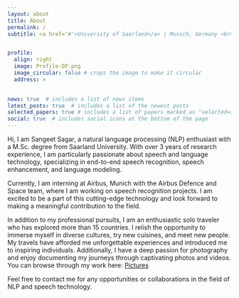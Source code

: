 ```yaml
---
layout: about
title: About
permalink: /
subtitle: <a href='#'>University of Saarland</a> | Munich, Germany <br> Email- <b> sangeetsagar2020[at]gmail[dot]com


profile:
  align: right
  image: Profile-DP.png
  image_circular: false # crops the image to make it circular
  address: >
    

news: true  # includes a list of news items
latest_posts: true  # includes a list of the newest posts
selected_papers: true # includes a list of papers marked as "selected={true}"
social: true  # includes social icons at the bottom of the page
---
```


Hi, I am Sangeet Sagar, a natural language processing (NLP) enthusiast with a M.Sc. degree from Saarland University. With over 3 years of research experience, I am particularly passionate about speech and language technology, specializing in end-to-end speech recognition, speech enhancement, and language modeling.

Currently, I am interning at Airbus, Munich with the Airbus Defence and Space team, where I am working on speech recognition projects. I am excited to be a part of this cutting-edge technology and look forward to making a meaningful contribution to the field.

In addition to my professional pursuits, I am an enthusiastic solo traveler who has explored more than 15 countries. I relish the opportunity to immerse myself in diverse cultures, try new cuisines, and meet new people. My travels have afforded me unforgettable experiences and introduced me to inspiring individuals. Additionally, I have a deep passion for photography and enjoy documenting my journeys through captivating photos and videos. You can browse through my work here: [Pictures](https://www.eyeem.com/u/sagar2020)

Feel free to contact me for any opportunities or collaborations in the field of NLP and speech technology.

<!-- My biography here. Tell the world about yourself. Link to your favorite [subreddit](http://reddit.com). You can put a picture in, too. The code is already in, just name your picture `prof_pic.jpg` and put it in the `img/` folder.

Put your address / P.O. box / other info right below your picture. You can also disable any these elements by editing `profile` property of the YAML header of your `_pages/about.md`. Edit `_bibliography/papers.bib` and Jekyll will render your [publications page](/al-folio/publications/) automatically.

Link to your social media connections, too. This theme is set up to use [Font Awesome icons](http://fortawesome.github.io/Font-Awesome/) and [Academicons](https://jpswalsh.github.io/academicons/), like the ones below. Add your Facebook, Twitter, LinkedIn, Google Scholar, or just disable all of them. -->
